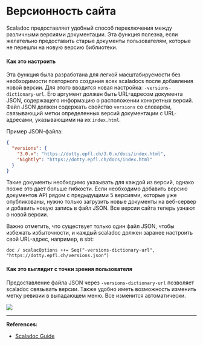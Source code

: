 # Версионность сайта

Scaladoc предоставляет удобный способ переключения между различными версиями документации. 
Эта функция полезна, если желательно предоставить старые документы пользователям, 
которые не перешли на новую версию библиотеки.

#### Как это настроить

Эта функция была разработана для легкой масштабируемости без необходимости 
повторного создания всех scaladocs после добавления новой версии. 
Для этого вводится новая настройка: `-versions-dictionary-url`. 
Его аргумент должен быть URL-адресом документа JSON, содержащего информацию о расположении конкретных версий. 
Файл JSON должен содержать свойство `versions` со словарём, 
связывающий метки определенных версий документации с URL-адресами, указывающими на их `index.html`.

Пример JSON-файла: 

```json
{
  "versions": {
    "3.0.x": "https://dotty.epfl.ch/3.0.x/docs/index.html",
    "Nightly": "https://dotty.epfl.ch/docs/index.html"
  }
}
```

Такие документы необходимо указывать для каждой из версий, однако позже это дает больше гибкости. 
Если необходимо добавить версию документов API рядом с предыдущими 5 версиями, которые уже опубликованы,
нужно только загрузить новые документы на веб-сервер и добавить новую запись в файл JSON. 
Все версии сайта теперь узнают о новой версии.

Важно отметить, что существует только один файл JSON, чтобы избежать избыточности, 
и каждый scaladoc должен заранее настроить свой URL-адрес, например, в sbt:

```text
doc / scalacOptions ++= Seq("-versions-dictionary-url", "https://dotty.epfl.ch/versions.json")
```

#### Как это выглядит с точки зрения пользователя

Предоставление файла JSON через `-versions-dictionary-url` позволяет scaladoc связывать версии. 
Также удобно иметь возможность изменить метку ревизии в выпадающем меню. 
Все изменится автоматически.

![](https://docs.scala-lang.org/resources/images/scala3/scaladoc/nightly.gif)


---

**References:**
- [Scaladoc Guide](https://docs.scala-lang.org/scala3/guides/scaladoc/site-versioning.html)
